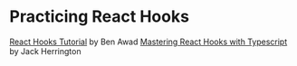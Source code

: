 # Practicing React Hooks

[React Hooks Tutorial](https://youtu.be/f687hBjwFcM) by Ben Awad
[Mastering React Hooks with Typescript](https://youtu.be/zM_ZiSl2n2E) by Jack Herrington
